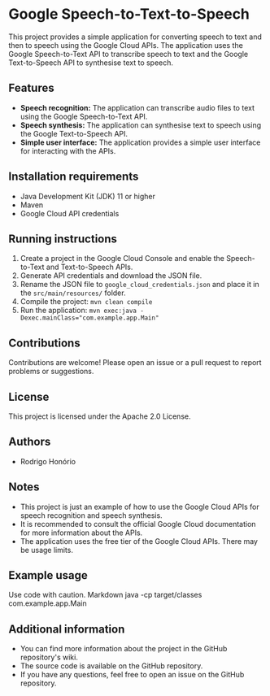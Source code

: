 # Google Speech-to-Text-to-Speech

This project provides a simple application for converting speech to text and then to speech using the Google Cloud APIs. The application uses the Google Speech-to-Text API to transcribe speech to text and the Google Text-to-Speech API to synthesise text to speech.

## Features

* **Speech recognition:** The application can transcribe audio files to text using the Google Speech-to-Text API.
* **Speech synthesis:** The application can synthesise text to speech using the Google Text-to-Speech API.
* **Simple user interface:** The application provides a simple user interface for interacting with the APIs.

## Installation requirements

* Java Development Kit (JDK) 11 or higher
* Maven
* Google Cloud API credentials

## Running instructions

1. Create a project in the Google Cloud Console and enable the Speech-to-Text and Text-to-Speech APIs.
2. Generate API credentials and download the JSON file.
3. Rename the JSON file to `google_cloud_credentials.json` and place it in the `src/main/resources/` folder.
4. Compile the project: `mvn clean compile`
5. Run the application: `mvn exec:java -Dexec.mainClass="com.example.app.Main"`

## Contributions

Contributions are welcome! Please open an issue or a pull request to report problems or suggestions.

## License

This project is licensed under the Apache 2.0 License.

## Authors

* Rodrigo Honório

## Notes

* This project is just an example of how to use the Google Cloud APIs for speech recognition and speech synthesis.
* It is recommended to consult the official Google Cloud documentation for more information about the APIs.
* The application uses the free tier of the Google Cloud APIs. There may be usage limits.

## Example usage
Use code with caution.
Markdown
java -cp target/classes com.example.app.Main
## Additional information

* You can find more information about the project in the GitHub repository's wiki.
* The source code is available on the GitHub repository.
* If you have any questions, feel free to open an issue on the GitHub repository.
